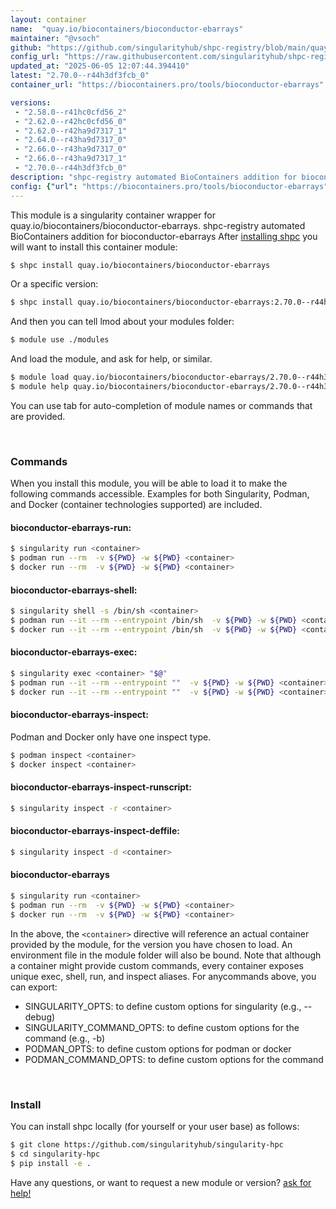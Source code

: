 ```yaml
---
layout: container
name:  "quay.io/biocontainers/bioconductor-ebarrays"
maintainer: "@vsoch"
github: "https://github.com/singularityhub/shpc-registry/blob/main/quay.io/biocontainers/bioconductor-ebarrays/container.yaml"
config_url: "https://raw.githubusercontent.com/singularityhub/shpc-registry/main/quay.io/biocontainers/bioconductor-ebarrays/container.yaml"
updated_at: "2025-06-05 12:07:44.394410"
latest: "2.70.0--r44h3df3fcb_0"
container_url: "https://biocontainers.pro/tools/bioconductor-ebarrays"

versions:
 - "2.58.0--r41hc0cfd56_2"
 - "2.62.0--r42hc0cfd56_0"
 - "2.62.0--r42ha9d7317_1"
 - "2.64.0--r43ha9d7317_0"
 - "2.66.0--r43ha9d7317_0"
 - "2.66.0--r43ha9d7317_1"
 - "2.70.0--r44h3df3fcb_0"
description: "shpc-registry automated BioContainers addition for bioconductor-ebarrays"
config: {"url": "https://biocontainers.pro/tools/bioconductor-ebarrays", "maintainer": "@vsoch", "description": "shpc-registry automated BioContainers addition for bioconductor-ebarrays", "latest": {"2.70.0--r44h3df3fcb_0": "sha256:5d8ac8670cf3bfeeacaf1d0a15aacb7e19f51b3bcfbbdc5b04de23213c7c4cae"}, "tags": {"2.58.0--r41hc0cfd56_2": "sha256:33b1d46cbff32e9aa14d918ab97b366f58da70739d16c60997a871226ac6dcfa", "2.62.0--r42hc0cfd56_0": "sha256:658fb16ff8cb1ff517fa70a6919e787e8410ecf09ed3fb6decfbf7afe8fe22db", "2.62.0--r42ha9d7317_1": "sha256:82dd6d99e868fdf040170fae1e92ce7d88f4fe276fb0839e41929ac0fd5f6091", "2.64.0--r43ha9d7317_0": "sha256:26e7ff8e93d38ffd5fb2def3bd20b7ba0f9c6f4e65b16216ee9c64d7dade5b7c", "2.66.0--r43ha9d7317_0": "sha256:517a4ea2542493bdd1f34ae4c80c6ba04b109f4be68677fc39337a838abac0ad", "2.66.0--r43ha9d7317_1": "sha256:05a2b97e50936844d93b871b56e52cf2df4da0d7815761525d4aa62202740de6", "2.70.0--r44h3df3fcb_0": "sha256:5d8ac8670cf3bfeeacaf1d0a15aacb7e19f51b3bcfbbdc5b04de23213c7c4cae"}, "docker": "quay.io/biocontainers/bioconductor-ebarrays"}
---
```


This module is a singularity container wrapper for quay.io/biocontainers/bioconductor-ebarrays.
shpc-registry automated BioContainers addition for bioconductor-ebarrays
After [installing shpc](#install) you will want to install this container module:


```bash
$ shpc install quay.io/biocontainers/bioconductor-ebarrays
```

Or a specific version:

```bash
$ shpc install quay.io/biocontainers/bioconductor-ebarrays:2.70.0--r44h3df3fcb_0
```

And then you can tell lmod about your modules folder:

```bash
$ module use ./modules
```

And load the module, and ask for help, or similar.

```bash
$ module load quay.io/biocontainers/bioconductor-ebarrays/2.70.0--r44h3df3fcb_0
$ module help quay.io/biocontainers/bioconductor-ebarrays/2.70.0--r44h3df3fcb_0
```

You can use tab for auto-completion of module names or commands that are provided.

<br>

### Commands

When you install this module, you will be able to load it to make the following commands accessible.
Examples for both Singularity, Podman, and Docker (container technologies supported) are included.

#### bioconductor-ebarrays-run:

```bash
$ singularity run <container>
$ podman run --rm  -v ${PWD} -w ${PWD} <container>
$ docker run --rm  -v ${PWD} -w ${PWD} <container>
```

#### bioconductor-ebarrays-shell:

```bash
$ singularity shell -s /bin/sh <container>
$ podman run --it --rm --entrypoint /bin/sh  -v ${PWD} -w ${PWD} <container>
$ docker run --it --rm --entrypoint /bin/sh  -v ${PWD} -w ${PWD} <container>
```

#### bioconductor-ebarrays-exec:

```bash
$ singularity exec <container> "$@"
$ podman run --it --rm --entrypoint ""  -v ${PWD} -w ${PWD} <container> "$@"
$ docker run --it --rm --entrypoint ""  -v ${PWD} -w ${PWD} <container> "$@"
```

#### bioconductor-ebarrays-inspect:

Podman and Docker only have one inspect type.

```bash
$ podman inspect <container>
$ docker inspect <container>
```

#### bioconductor-ebarrays-inspect-runscript:

```bash
$ singularity inspect -r <container>
```

#### bioconductor-ebarrays-inspect-deffile:

```bash
$ singularity inspect -d <container>
```



#### bioconductor-ebarrays

```bash
$ singularity run <container>
$ podman run --rm  -v ${PWD} -w ${PWD} <container>
$ docker run --rm  -v ${PWD} -w ${PWD} <container>
```


In the above, the `<container>` directive will reference an actual container provided
by the module, for the version you have chosen to load. An environment file in the
module folder will also be bound. Note that although a container
might provide custom commands, every container exposes unique exec, shell, run, and
inspect aliases. For anycommands above, you can export:

 - SINGULARITY_OPTS: to define custom options for singularity (e.g., --debug)
 - SINGULARITY_COMMAND_OPTS: to define custom options for the command (e.g., -b)
 - PODMAN_OPTS: to define custom options for podman or docker
 - PODMAN_COMMAND_OPTS: to define custom options for the command

<br>

### Install

You can install shpc locally (for yourself or your user base) as follows:

```bash
$ git clone https://github.com/singularityhub/singularity-hpc
$ cd singularity-hpc
$ pip install -e .
```

Have any questions, or want to request a new module or version? [ask for help!](https://github.com/singularityhub/singularity-hpc/issues)